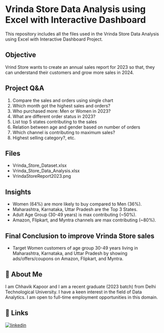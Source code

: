 # Vrinda Store Data Analysis using Excel with Interactive Dashboard

This repository includes all the files used in the Vrinda Store Data Analysis using Excel with Interactive Dashboard Project.

## Objective

Vrind Store wants to create an annual sales report for 2023 so that, they can understand their customers and grow more sales in 2024.

## Project Q&A
1. Compare the sales and orders using single chart
2. Which month got the highest sales and orders?
3. Who purchased more: Men or Women in 2023?
4. What are different order status in 2023?
5. List top 5 states contributing to the sales
6. Relation between age and gender based on number of orders
7. Which channel is contributing to maximum sales?
8. Highest selling category?, etc.

## Files

- Vrinda_Store_Dataset.xlsx
- Vrinda_Store_Data_Analysis.xlsx
- VrindaStoreReport2023.png

## Insights

- Women (64%) are more likely to buy compared to Men (36%).
- Maharashtra, Karnataka, Uttar Pradesh are the Top 3 States.
- Adult Age Group (30-49 years) is max contributing (~50%).
- Amazon, Flipkart, and Myntra channels are max contributing (~80%).

## Final Conclusion to improve Vrinda Store sales
- Target Women customers of age group 30-49 years living in Maharashtra, Karnataka, and Uttar Pradesh by showing ads/offers/coupons on Amazon, Flipkart, and Myntra.

## 🚀 About Me

I am Chhavik Kapoor and I am a recent graduate (2023 batch) from Delhi Technological University. I have a keen interest in the field of Data Analytics. I am open to full-time employment opportunities in this domain.

## 🔗 Links

[![linkedin](https://img.shields.io/badge/linkedin-0A66C2?style=for-the-badge&logo=linkedin&logoColor=white)](https://www.linkedin.com/in/chhavik-kapoor-4b5719184)
  
